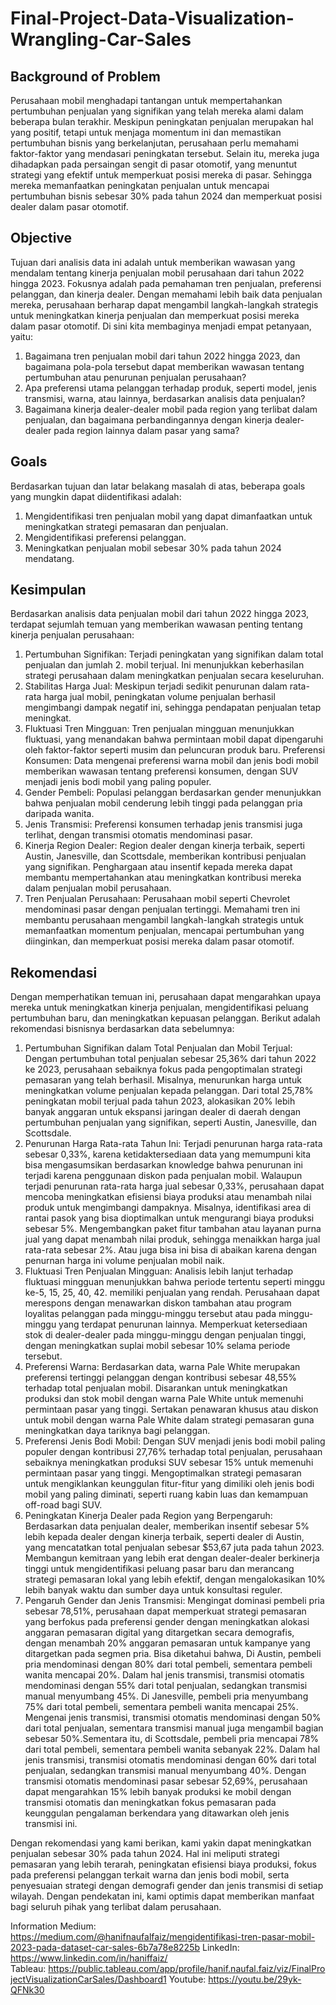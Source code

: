 # **Final-Project-Data-Visualization-Wrangling-Car-Sales**


## **Background of Problem**

Perusahaan mobil menghadapi tantangan untuk mempertahankan pertumbuhan penjualan yang signifikan yang telah mereka alami dalam beberapa bulan terakhir. Meskipun peningkatan penjualan merupakan hal yang positif, tetapi untuk menjaga momentum ini dan memastikan pertumbuhan bisnis yang berkelanjutan, perusahaan perlu memahami faktor-faktor yang mendasari peningkatan tersebut. Selain itu, mereka juga dihadapkan pada persaingan sengit di pasar otomotif, yang menuntut strategi yang efektif untuk memperkuat posisi mereka di pasar. Sehingga mereka memanfaatkan peningkatan penjualan untuk mencapai pertumbuhan bisnis sebesar 30% pada tahun 2024 dan memperkuat posisi dealer dalam pasar otomotif.


## **Objective**

Tujuan dari analisis data ini adalah untuk memberikan wawasan yang mendalam tentang kinerja penjualan mobil perusahaan dari tahun 2022 hingga 2023. Fokusnya adalah pada pemahaman tren penjualan, preferensi pelanggan, dan kinerja dealer. Dengan memahami lebih baik data penjualan mereka, perusahaan berharap dapat mengambil langkah-langkah strategis untuk meningkatkan kinerja penjualan dan memperkuat posisi mereka dalam pasar otomotif. Di sini kita membaginya menjadi empat petanyaan, yaitu:


1. Bagaimana tren penjualan mobil dari tahun 2022 hingga 2023, dan bagaimana pola-pola tersebut dapat memberikan wawasan tentang pertumbuhan atau penurunan penjualan perusahaan?
2. Apa preferensi utama pelanggan terhadap produk, seperti model, jenis transmisi, warna, atau lainnya, berdasarkan analisis data penjualan?
3. Bagaimana kinerja dealer-dealer mobil pada region yang terlibat dalam penjualan, dan bagaimana perbandingannya dengan kinerja dealer-dealer pada region lainnya dalam pasar yang sama?


## **Goals**

Berdasarkan tujuan dan latar belakang masalah di atas, beberapa goals yang mungkin dapat diidentifikasi adalah:

1. Mengidentifikasi tren penjualan mobil yang dapat dimanfaatkan untuk meningkatkan strategi pemasaran dan penjualan.
2. Mengidentifikasi preferensi pelanggan.
3. Meningkatkan penjualan mobil sebesar 30% pada tahun 2024 mendatang.


## **Kesimpulan**

Berdasarkan analisis data penjualan mobil dari tahun 2022 hingga 2023, terdapat sejumlah temuan yang memberikan wawasan penting tentang kinerja penjualan perusahaan:
1. Pertumbuhan Signifikan: Terjadi peningkatan yang signifikan dalam total penjualan dan jumlah 2. mobil terjual. Ini menunjukkan keberhasilan strategi perusahaan dalam meningkatkan penjualan secara keseluruhan.
3. Stabilitas Harga Jual: Meskipun terjadi sedikit penurunan dalam rata-rata harga jual mobil, peningkatan volume penjualan berhasil mengimbangi dampak negatif ini, sehingga pendapatan penjualan tetap meningkat.
4. Fluktuasi Tren Mingguan: Tren penjualan mingguan menunjukkan fluktuasi, yang menandakan bahwa permintaan mobil dapat dipengaruhi oleh faktor-faktor seperti musim dan peluncuran produk baru.
Preferensi Konsumen: Data mengenai preferensi warna mobil dan jenis bodi mobil memberikan wawasan tentang preferensi konsumen, dengan SUV menjadi jenis bodi mobil yang paling populer.
5. Gender Pembeli: Populasi pelanggan berdasarkan gender menunjukkan bahwa penjualan mobil cenderung lebih tinggi pada pelanggan pria daripada wanita.
6. Jenis Transmisi: Preferensi konsumen terhadap jenis transmisi juga terlihat, dengan transmisi otomatis mendominasi pasar.
7. Kinerja Region Dealer: Region dealer dengan kinerja terbaik, seperti Austin, Janesville, dan Scottsdale, memberikan kontribusi penjualan yang signifikan. Penghargaan atau insentif kepada mereka dapat membantu mempertahankan atau meningkatkan kontribusi mereka dalam penjualan mobil perusahaan.
8. Tren Penjualan Perusahaan: Perusahaan mobil seperti Chevrolet mendominasi pasar dengan penjualan tertinggi. Memahami tren ini membantu perusahaan mengambil langkah-langkah strategis untuk memanfaatkan momentum penjualan, mencapai pertumbuhan yang diinginkan, dan memperkuat posisi mereka dalam pasar otomotif.


## **Rekomendasi**
Dengan memperhatikan temuan ini, perusahaan dapat mengarahkan upaya mereka untuk meningkatkan kinerja penjualan, mengidentifikasi peluang pertumbuhan baru, dan meningkatkan kepuasan pelanggan. Berikut adalah rekomendasi bisnisnya berdasarkan data sebelumnya:
1. Pertumbuhan Signifikan dalam Total Penjualan dan Mobil Terjual:
Dengan pertumbuhan total penjualan sebesar 25,36% dari tahun 2022 ke 2023, perusahaan sebaiknya fokus pada pengoptimalan strategi pemasaran yang telah berhasil. Misalnya, menurunkan harga untuk meningkatkan volume penjualan kepada pelanggan.
Dari total 25,78% peningkatan mobil terjual pada tahun 2023, alokasikan 20% lebih banyak anggaran untuk ekspansi jaringan dealer di daerah dengan pertumbuhan penjualan yang signifikan, seperti Austin, Janesville, dan Scottsdale.
2. Penurunan Harga Rata-rata Tahun Ini:
Terjadi penurunan harga rata-rata sebesar 0,33%, karena ketidaktersediaan data yang memumpuni kita bisa mengasumsikan berdasarkan knowledge bahwa penurunan ini terjadi karena penggunaan diskon pada penjualan mobil. Walaupun terjadi penurunan rata-rata harga jual sebesar 0,33%, perusahaan dapat mencoba meningkatkan efisiensi biaya produksi atau menambah nilai produk untuk mengimbangi dampaknya. Misalnya, identifikasi area di rantai pasok yang bisa dioptimalkan untuk mengurangi biaya produksi sebesar 5%.
Mengembangkan paket fitur tambahan atau layanan purna jual yang dapat menambah nilai produk, sehingga menaikkan harga jual rata-rata sebesar 2%. Atau juga bisa ini bisa di abaikan karena dengan penurnan harga ini volume penjualan mobil naik.
3. Fluktuasi Tren Penjualan Mingguan:
Analisis lebih lanjut terhadap fluktuasi mingguan menunjukkan bahwa periode tertentu seperti minggu ke-5, 15, 25, 40, 42. memiliki penjualan yang rendah. Perusahaan dapat merespons dengan menawarkan diskon tambahan atau program loyalitas pelanggan pada minggu-minggu tersebut atau pada minggu-minggu yang terdapat penurunan lainnya.
Memperkuat ketersediaan stok di dealer-dealer pada minggu-minggu dengan penjualan tinggi, dengan meningkatkan suplai mobil sebesar 10% selama periode tersebut.
4. Preferensi Warna:
Berdasarkan data, warna Pale White merupakan preferensi tertinggi pelanggan dengan kontribusi sebesar 48,55% terhadap total penjualan mobil. Disarankan untuk meningkatkan produksi dan stok mobil dengan warna Pale White untuk memenuhi permintaan pasar yang tinggi. Sertakan penawaran khusus atau diskon untuk mobil dengan warna Pale White dalam strategi pemasaran guna meningkatkan daya tariknya bagi pelanggan.
5. Preferensi Jenis Bodi Mobil:
Dengan SUV menjadi jenis bodi mobil paling populer dengan kontribusi 27,76% terhadap total penjualan, perusahaan sebaiknya meningkatkan produksi SUV sebesar 15% untuk memenuhi permintaan pasar yang tinggi. Mengoptimalkan strategi pemasaran untuk mengiklankan keunggulan fitur-fitur yang dimiliki oleh jenis bodi mobil yang paling diminati, seperti ruang kabin luas dan kemampuan off-road bagi SUV.
6. Peningkatan Kinerja Dealer pada Region yang Berpengaruh:
Berdasarkan data penjualan dealer, memberikan insentif sebesar 5% lebih kepada dealer dengan kinerja terbaik, seperti dealer di Austin, yang mencatatkan total penjualan sebesar $53,67 juta pada tahun 2023.
Membangun kemitraan yang lebih erat dengan dealer-dealer berkinerja tinggi untuk mengidentifikasi peluang pasar baru dan merancang strategi pemasaran lokal yang lebih efektif, dengan mengalokasikan 10% lebih banyak waktu dan sumber daya untuk konsultasi reguler.
7. Pengaruh Gender dan Jenis Transmisi:
Mengingat dominasi pembeli pria sebesar 78,51%, perusahaan dapat memperkuat strategi pemasaran yang berfokus pada preferensi gender dengan meningkatkan alokasi anggaran pemasaran digital yang ditargetkan secara demografis, dengan menambah 20% anggaran pemasaran untuk kampanye yang ditargetkan pada segmen pria. Bisa diketahui bahwa, Di Austin, pembeli pria mendominasi dengan 80% dari total pembeli, sementara pembeli wanita mencapai 20%. Dalam hal jenis transmisi, transmisi otomatis mendominasi dengan 55% dari total penjualan, sedangkan transmisi manual menyumbang 45%. Di Janesville, pembeli pria menyumbang 75% dari total pembeli, sementara pembeli wanita mencapai 25%. Mengenai jenis transmisi, transmisi otomatis mendominasi dengan 50% dari total penjualan, sementara transmisi manual juga mengambil bagian sebesar 50%.Sementara itu, di Scottsdale, pembeli pria mencapai 78% dari total pembeli, sementara pembeli wanita sebanyak 22%. Dalam hal jenis transmisi, transmisi otomatis mendominasi dengan 60% dari total penjualan, sedangkan transmisi manual menyumbang 40%.
Dengan transmisi otomatis mendominasi pasar sebesar 52,69%, perusahaan dapat mengarahkan 15% lebih banyak produksi ke mobil dengan transmisi otomatis dan meningkatkan fokus pemasaran pada keunggulan pengalaman berkendara yang ditawarkan oleh jenis transmisi ini.


Dengan rekomendasi yang kami berikan, kami yakin dapat meningkatkan penjualan sebesar 30% pada tahun 2024. Hal ini meliputi strategi pemasaran yang lebih terarah, peningkatan efisiensi biaya produksi, fokus pada preferensi pelanggan terkait warna dan jenis bodi mobil, serta penyesuaian strategi dengan demografi gender dan jenis transmisi di setiap wilayah. Dengan pendekatan ini, kami optimis dapat memberikan manfaat bagi seluruh pihak yang terlibat dalam perusahaan.

Information
Medium: https://medium.com/@hanifnaufalfaiz/mengidentifikasi-tren-pasar-mobil-2023-pada-dataset-car-sales-6b7a78e8225b
LinkedIn: https://www.linkedin.com/in/haniffaiz/
Tableau: https://public.tableau.com/app/profile/hanif.naufal.faiz/viz/FinalProjectVisualizationCarSales/Dashboard1
Youtube: https://youtu.be/29yk-QFNk30
